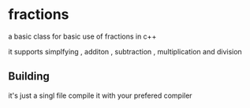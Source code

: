 # fractions
a basic class for basic use of fractions in c++

it supports simplfying , additon , subtraction , multiplication and division 

## Building

it's just a singl file compile it with your prefered compiler
